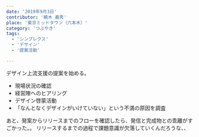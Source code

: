 ```yaml
---
date: '2019年9月3日'
contributor: '鵜木 義秀'
place: '東京ミッドタウン（六本木）'
category: 'つぶやき'
tags:
  - 'シンプレクス'
  - 'デザイン'
  - '提案活動'

---
```


デザイン上流支援の提案を始める。

- 現場状況の確認
- 経営陣へのヒアリング
- デザイン啓蒙活動
- 「なんとなくデザインがいけていない」という不満の原因を調査

あと、発案からリリースまでのフローを確認したら、発信と完成物との乖離がすごかった。。
リリースするまでの過程で課題意識が欠落していくんだろうな、、